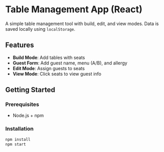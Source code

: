 # Table Management App (React)

A simple table management tool with build, edit, and view modes. Data is saved locally using `localStorage`.

## Features

- **Build Mode**: Add tables with seats
- **Guest Form**: Add guest name, menu (A/B), and allergy
- **Edit Mode**: Assign guests to seats
- **View Mode**: Click seats to view guest info

## Getting Started

### Prerequisites

- Node.js + npm

### Installation

```bash
npm install
npm start
